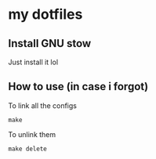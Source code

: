 # my dotfiles


## Install GNU stow

Just install it lol

## How to use (in case i forgot)

To link all the configs

```
make
```
To unlink them

```
make delete
```
